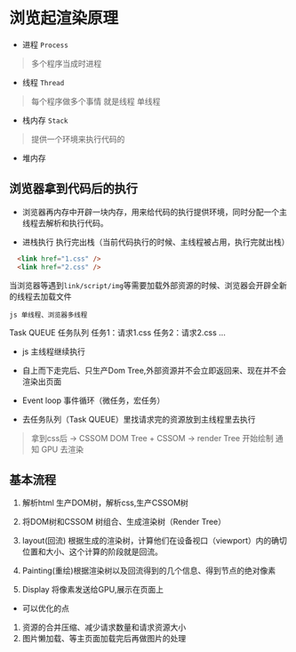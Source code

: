 # 浏览起渲染原理

- 进程 `Process`
> 多个程序当成时进程

- 线程 `Thread`
> 每个程序做多个事情 就是线程
> 单线程

- 栈内存 `Stack`
> 提供一个环境来执行代码的

- 堆内存

## 浏览器拿到代码后的执行

- 浏览器再内存中开辟一块内存，用来给代码的执行提供环境，同时分配一个主线程去解析和执行代码。

- 进栈执行 执行完出栈（当前代码执行的时候、主线程被占用，执行完就出栈）

```html
  <link href="1.css" />
  <link href="2.css" />
```

 当浏览器等遇到`link/script/img`等需要加载外部资源的时候、浏览器会开辟全新的线程去加载文件

 `js 单线程、浏览器多线程`

Task QUEUE 任务队列
任务1：请求1.css
任务2：请求2.css
... 

- js 主线程继续执行

- 自上而下走完后、只生产Dom Tree,外部资源并不会立即返回来、现在并不会渲染出页面

- Event loop 事件循环（微任务，宏任务）

- 去任务队列（Task QUEUE）里找请求完的资源放到主线程里去执行

> 拿到css后 -> CSSOM
> DOM Tree + CSSOM  -> render Tree
> 开始绘制 通知 GPU 去渲染


## 基本流程

1. 解析html 生产DOM树，解析css,生产CSSOM树

2. 将DOM树和CSSOM 树组合、生成渲染树（Render Tree）

3. layout(回流) 根据生成的渲染树，计算他们在设备视口（viewport）内的确切位置和大小、这个计算的阶段就是回流。

4. Painting(重绘)根据渲染树以及回流得到的几个信息、得到节点的绝对像素

5. Display 将像素发送给GPU,展示在页面上

- 可以优化的点
1. 资源的合并压缩、减少请求数量和请求资源大小
2. 图片懒加载、等主页面加载完后再做图片的处理
